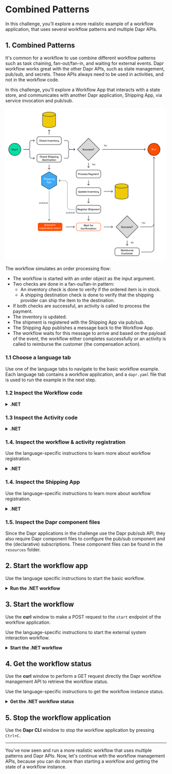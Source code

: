 # Combined Patterns

In this challenge, you'll explore a more realistic example of a workflow application, that uses several workflow patterns and multiple Dapr APIs.

## 1. Combined Patterns

It's common for a workflow to use combine different workflow patterns such as task chaining, fan-out/fan-in, and waiting for external events. Dapr workflow works great with the other Dapr APIs, such as state management, pub/sub, and secrets. These APIs always need to be used in activities, and not in the workflow code.

In this challenge, you'll explore a Workflow App that interacts with a state store, and communicates with another Dapr application, Shipping App, via service invocation and pub/sub.

![Combined patterns](images/dapr-uni-wf-combined-patterns-demo-v1.png)

The workflow simulates an order processing flow:

- The workflow is started with an order object as the input argument.
- Two checks are done in a fan-ou/fan-in pattern:
  - An inventory check is done to verify if the ordered item is in stock.
  - A shipping destination check is done to verify that the shipping provider can ship the item to the destination.
- If both checks are successful, an activity is called to process the payment.
- The inventory is updated.
- The shipment is registered with the Shipping App via pub/sub.
- The Shipping App publishes a message back to the Workflow App.
- The workflow waits for this message to arrive and based on the payload of the event, the workflow either completes successfully or an activity is called to reimburse the customer (the compensation action).

### 1.1 Choose a language tab

Use one of the language tabs to navigate to the basic workflow example. Each language tab contains a workflow application, and a `dapr.yaml` file that is used to run the example in the next step.

### 1.2 Inspect the Workflow code

<details>
   <summary><b>.NET</b></summary>

Open the `OrderWorkflow.cs` file located in the `WorkflowApp` folder. This file contains the workflow code.

</details>

### 1.3 Inspect the Activity code

<details>
   <summary><b>.NET</b></summary>

The activity definitions are located in the `WorkflowApp/Activities` folder. The activities are:

- `CheckInventory`: checks if the item is in stock. This activity uses the Dapr state management API to check the inventory.
- `CheckShippingDestination`: checks if the item can be shipped to the destination. This activity uses the Dapr service invocation API to call the `checkDestination` method on the Shipping App.
- `ProcessPayment`: simulates a payment process. This activity only logs the input and returns a success message.
- `UpdateInventory`: updates the inventory. This activity uses the Dapr state management API to update inventory.
- `RegisterShipment`: registers the shipment with the Shipping App. This activity uses the Dapr pub/sub API to publish a message to the `shipment-registration-events` topic.
- `ReimburseCustomer`: simulates a reimbursement for the customer. This activity only logs the input and returns a success message.

</details>

### 1.4. Inspect the workflow & activity registration

Use the language-specific instructions to learn more about workflow registration.

<details>
   <summary><b>.NET</b></summary>

Locate the `Program.cs` file in the `WorkflowApp` folder. This file contains the code to register the workflows and activities using the `AddDaprWorkflow()` extension method.

Th WorkflowApp has the following HTTP endpoints:

- `start`, a POST endpoint that is used to start the workflow, and accepts an array of string as the input.
- `shipmentRegistered`, a POST endpoint that is used to receive the shipment registration event from the Shipping App sent via pub/sub messaging. This endpoint uses the `DaprWorkflowClient` to raise an external event to the workflow instance with the shipment registration status.

</details>

### 1.4. Inspect the Shipping App

Use the language-specific instructions to learn more about workflow registration.

<details>
   <summary><b>.NET</b></summary>

Locate the `Program.cs` file in the `ShippingApp` folder. This file contains the following HTTP endpoints:

- `checkDestination`, a POST endpoint that that simulates a check if the shipper can ship to the destination. This endpoint is called by the `CheckShippingDestination` activity via service invocation. This method always returns a success message.
- `registerShipment`, a POST endpoint that is used to simulate the registration of a new shipment. This endpoint is handling messages for the subscription of the `shipment-registration-events` topic (published by the WorkflowApp). The method publishes a success status message to the `shipment-registration-confirmed-events` topic as long the order ID is not empty. This is because the order ID is used as the workflow instance ID, and the subscriber to this topic (`shipmentRegistered` method in the WorkflowApp)) needs the workflow instance ID to raise an event to that workflow instance.

</details>

### 1.5. Inspect the Dapr component files

Since the Dapr applications in the challenge use the Dapr pub/sub API, they also require Dapr component files to configure the pub/sub component and the (declarative) subscriptions. These component files can be found in the `resources` folder.

## 2. Start the workflow app

Use the language specific instructions to start the basic workflow.

<details>
   <summary><b>Run the .NET workflow</b></summary>

Install the dependencies and build the projects:

```bash
dotnet build ShippingApp
dotnet build WorkflowApp
```

Run the applications using the Dapr CLI:

```bash
dapr run -f .
```

</details>

## 3. Start the workflow

Use the **curl** window to make a POST request to the `start` endpoint of the workflow application.

Use the language-specific instructions to start the external system interaction workflow.

<details>
   <summary><b>Start the .NET workflow</b></summary>

In the **curl** window, run the following command to start the workflow:

```curl
curl -i --request POST \
   --url http://localhost:5260/start \
   --header 'content-type: application/json' \
   --data '{"id": "b0d38481-5547-411e-ae7b-255761cce17a","orderItem" : {"productId": "RBD001","productName": "Rubber Duck","quantity": 10,"totalPrice": 15.00},"customerInfo" : {"id" : "Customer1","country" : "The Netherlands"}}'
```

Expected output:

```text
HTTP/1.1 202 Accepted
Content-Length: 0
Date: Wed, 23 Apr 2025 12:08:02 GMT
Server: Kestrel
Location: b0d38481-5547-411e-ae7b-255761cce17a
```

The **Dapr CLI** window should contain these application log statements:

```text
== APP - order-workflow == CheckInventory: Received input: OrderItem { ProductId = RBD001, ProductName = Rubber Duck, Quantity = 10, TotalPrice = 15.00 }.
== APP - order-workflow == CheckShippingDestination: Received input: Order { Id = 06d49c54-bf65-427b-90d1-730987e96e61, OrderItem = OrderItem { ProductId = RBD001, ProductName = Rubber Duck, Quantity = 10, TotalPrice = 15.00 }, CustomerInfo = CustomerInfo { Id = Customer1, Country = The Netherlands } }.
== APP - shipping == checkDestination: Received input: Order { Id = 06d49c54-bf65-427b-90d1-730987e96e61, OrderItem = OrderItem { ProductId = RBD001, ProductName = Rubber Duck, Quantity = 10, TotalPrice = 15.00 }, CustomerInfo = CustomerInfo { Id = Customer1, Country = The Netherlands } }.
== APP - order-workflow == ProcessPayment: Received input: Order { Id = 06d49c54-bf65-427b-90d1-730987e96e61, OrderItem = OrderItem { ProductId = RBD001, ProductName = Rubber Duck, Quantity = 10, TotalPrice = 15.00 }, CustomerInfo = CustomerInfo { Id = Customer1, Country = The Netherlands } }.
== APP - order-workflow == UpdateInventory: Received input: OrderItem { ProductId = RBD001, ProductName = Rubber Duck, Quantity = 10, TotalPrice = 15.00 }.
== APP - order-workflow == RegisterShipment: Received input: Order { Id = 06d49c54-bf65-427b-90d1-730987e96e61, OrderItem = OrderItem { ProductId = RBD001, ProductName = Rubber Duck, Quantity = 10, TotalPrice = 15.00 }, CustomerInfo = CustomerInfo { Id = Customer1, Country = The Netherlands } }.
== APP - shipping == registerShipment: Received input: Order { Id = 06d49c54-bf65-427b-90d1-730987e96e61, OrderItem = OrderItem { ProductId = RBD001, ProductName = Rubber Duck, Quantity = 10, TotalPrice = 15.00 }, CustomerInfo = CustomerInfo { Id = Customer1, Country = The Netherlands } }.
== APP - order-workflow == Shipment registered for order ShipmentRegistrationStatus { OrderId = 06d49c54-bf65-427b-90d1-730987e96e61, IsSuccess = True, Message = }
```

> Note: the order of the log statements may vary, as the child workflows are executed in parallel.

</details>

## 4. Get the workflow status

Use the **curl** window to perform a GET request directly the Dapr workflow management API to retrieve the workflow status.

Use the language-specific instructions to get the workflow instance status.

<details>
   <summary><b>Get the .NET workflow status</b></summary>

Use the **curl** window to make a GET request to get the status of a workflow instance:

```curl
curl --request GET --url http://localhost:3560/v1.0/workflows/dapr/<INSTANCEID>
```

Where `<INSTANCEID>` is the workflow instance ID you received in the `Location` header in the previous step.

Expected output:

```json
{"instanceID":"b0d38481-5547-411e-ae7b-255761cce17a","workflowName":"OrderWorkflow","createdAt":"2025-04-23T12:08:02.625836530Z","lastUpdatedAt":"2025-04-23T12:08:03.149685594Z","runtimeStatus":"COMPLETED","properties":{"dapr.workflow.input":"{\"Id\":\"b0d38481-5547-411e-ae7b-255761cce17a\",\"OrderItem\":{\"ProductId\":\"RBD001\",\"ProductName\":\"Rubber Duck\",\"Quantity\":10,\"TotalPrice\":15.00},\"CustomerInfo\":{\"Id\":\"Customer1\",\"Country\":\"The Netherlands\"}}","dapr.workflow.output":"{\"IsSuccess\":true,\"Message\":\"Order b0d38481-5547-411e-ae7b-255761cce17a processed successfully.\"}"}}
```

</details>

## 5. Stop the workflow application

Use the **Dapr CLI** window to stop the workflow application by pressing `Ctrl+C`.

---

You've now seen and run a more realistic workflow that uses multiple patterns and Dapr APIs. Now, let's continue with the workflow management APIs, because you can do more than starting a workflow and getting the state of a workflow instance.

